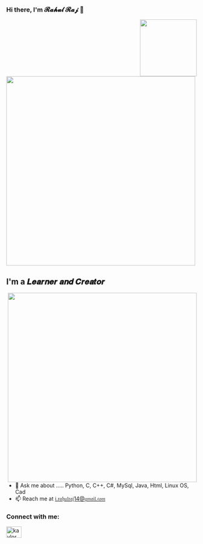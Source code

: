 ### Hi there, I'm 𝓡𝓪𝓱𝓾𝓵 𝓡𝓪𝓳 👋

<img align='right' src='https://github.com/Rishit-dagli/Rishit-dagli/blob/master/images/octocat-anime.gif' width='150"'>
<img align='center' src='https://github.com/Eilaluth/Eilaluth/blob/main/img/AboutMe-elaina.png' width='500"'>

## I'm a 𝑳𝒆𝒂𝒓𝒏𝒆𝒓 𝒂𝒏𝒅 𝑪𝒓𝒆𝒂𝒕𝒐𝒓
<img align='right' src='https://github.com/user-attachments/assets/fce59ad2-206c-40ff-933e-f35503555d9f' width='500"'>


- 💬 Ask me about ..... Python, C, C++, C#, MySql, Java, Html, Linux OS, Cad
- 📫 Reach me at 𝔦.𝔯𝔞𝔥𝔲𝔩𝔯𝔞𝔧14@𝔤𝔪𝔞𝔦𝔩.𝔠𝔬𝔪

### Connect with me:

<a href="https://instagram.com/kaylor__x" target="blank"><img align="center" src="https://raw.githubusercontent.com/rahuldkjain/github-profile-readme-generator/master/src/images/icons/Social/instagram.svg" alt="kaylor__x" height="30" width="40" /></a>



